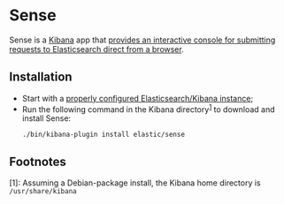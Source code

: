 Sense
=====

Sense is a [Kibana][intro01] app that [provides an interactive console for submitting requests to Elasticsearch direct from a 
browser][intro02].


Installation
------------
- Start with a [properly configured Elasticsearch/Kibana instance][install01];
- Run the following command in the Kibana directory<sup>[1]('#install01')</sup> to download and install Sense:  
  ```
  ./bin/kibana-plugin install elastic/sense
  ```
  
  
Footnotes
---------
<a name="install01">[1]</a>: Assuming a Debian-package install, the Kibana home directory is `/usr/share/kibana`


[intro01]: https://github.com/Crossroadsman/ServerAdmin/blob/master/kibana.md
[intro02]: https://www.elastic.co/guide/en/elasticsearch/guide/master/running-elasticsearch.html#sense
[install01]: https://github.com/Crossroadsman/ServerAdmin/blob/master/kibana.md
